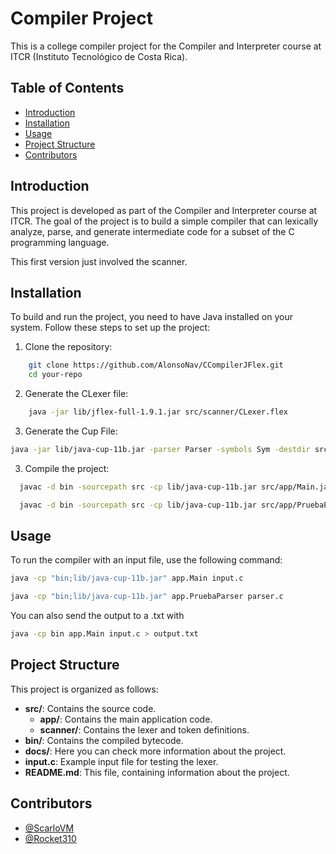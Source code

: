 # Compiler Project

This is a college compiler project for the Compiler and Interpreter course at ITCR (Instituto Tecnológico de Costa Rica).

## Table of Contents

- [Introduction](#introduction)
- [Installation](#installation)
- [Usage](#usage)
- [Project Structure](#project-structure)
- [Contributors](#contributors)

## Introduction

This project is developed as part of the Compiler and Interpreter course at ITCR. The goal of the project is to build a simple compiler that can lexically analyze, parse, and generate intermediate code for a subset of the C programming language.

This first version just involved the scanner.

## Installation

To build and run the project, you need to have Java installed on your system. Follow these steps to set up the project:

1. Clone the repository:
```sh
    git clone https://github.com/AlonsoNav/CCompilerJFlex.git
    cd your-repo
```

2. Generate the CLexer file:
```sh
    java -jar lib/jflex-full-1.9.1.jar src/scanner/CLexer.flex
```

3. Generate the Cup File:
```sh
java -jar lib/java-cup-11b.jar -parser Parser -symbols Sym -destdir src/parser src/parser/ParserOrdenado.cup
```

3. Compile the project:
```sh
  javac -d bin -sourcepath src -cp lib/java-cup-11b.jar src/app/Main.java src/scanner/CLexer.java src/scanner/Token.java src/scanner/TokenType.java src/parser/Parser.java src/parser/Sym.java

  javac -d bin -sourcepath src -cp lib/java-cup-11b.jar src/app/PruebaParser.java src/scanner/CLexer.java src/scanner/Token.java src/scanner/TokenType.java src/parser/Parser.java src/parser/Sym.java


```

## Usage

To run the compiler with an input file, use the following command:
```sh
java -cp "bin;lib/java-cup-11b.jar" app.Main input.c

java -cp "bin;lib/java-cup-11b.jar" app.PruebaParser parser.c

```

You can also send the output to a .txt with
```sh
java -cp bin app.Main input.c > output.txt
```

## Project Structure

This project is organized as follows:

- **src/**: Contains the source code.
  - **app/**: Contains the main application code.
  - **scanner/**: Contains the lexer and token definitions.
- **bin/**: Contains the compiled bytecode.
- **docs/**: Here you can check more information about the project.
- **input.c**: Example input file for testing the lexer.
- **README.md**: This file, containing information about the project.

## Contributors

- [@ScarloVM](https://github.com/ScarloVM)
- [@Rocket310](https://github.com/Rocket310)
